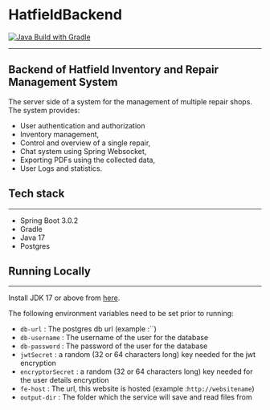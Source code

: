 # HatfieldBackend

[![Java Build with Gradle](https://github.com/myNakamas/HatfieldBackend/actions/workflows/gradle.yml/badge.svg)](https://github.com/myNakamas/HatfieldBackend/actions/workflows/gradle.yml)

---

## Backend of Hatfield Inventory and Repair Management System

The server side of a system for the management of multiple repair shops.
The system provides:

- User authentication and authorization
- Inventory management,
- Control and overview of a single repair,
- Chat system using Spring Websocket,
- Exporting PDFs using the collected data,
- User Logs and statistics.

## Tech stack

---

- Spring Boot 3.0.2
- Gradle
- Java 17
- Postgres

## Running Locally

---
Install JDK 17 or above from [here](https://jdk.java.net/).

The following environment variables need to be set prior to running:

- `db-url` : The postgres db url (example :``)
- `db-username` : The username of the user for the database
- `db-password` : The password of the user for the database
- `jwtSecret` : a random (32 or 64 characters long) key needed for the jwt encryption
- `encryptorSecret` : a random (32 or 64 characters long) key needed for the user details encryption
- `fe-host` : The url, this website is hosted (example :`http://websitename`)
- `output-dir` : The folder which the service will save and read files from

